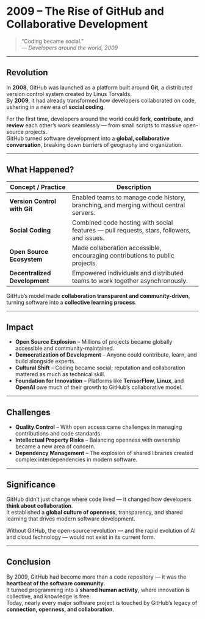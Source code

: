 #  2009 – The Rise of GitHub and Collaborative Development

> “Coding became social.”  
> — *Developers around the world, 2009*

---

## Revolution

In **2008**, GitHub was launched as a platform built around **Git**, a distributed version control system created by Linus Torvalds.  
By **2009**, it had already transformed how developers collaborated on code, ushering in a new era of **social coding**.

For the first time, developers around the world could **fork**, **contribute**, and **review** each other’s work seamlessly — from small scripts to massive open-source projects.  
GitHub turned software development into a **global, collaborative conversation**, breaking down barriers of geography and organization.

---

##  What Happened?

| Concept / Practice | Description |
|--------------------|-------------|
| **Version Control with Git** | Enabled teams to manage code history, branching, and merging without central servers. |
| **Social Coding** | Combined code hosting with social features — pull requests, stars, followers, and issues. |
| **Open Source Ecosystem** | Made collaboration accessible, encouraging contributions to public projects. |
| **Decentralized Development** | Empowered individuals and distributed teams to work together asynchronously. |

GitHub’s model made **collaboration transparent and community-driven**, turning software into a **collective learning process**.

---

##  Impact

- **Open Source Explosion** – Millions of projects became globally accessible and community-maintained.  
- **Democratization of Development** – Anyone could contribute, learn, and build alongside experts.  
- **Cultural Shift** – Coding became social; reputation and collaboration mattered as much as technical skill.  
- **Foundation for Innovation** – Platforms like **TensorFlow**, **Linux**, and **OpenAI** owe much of their growth to GitHub’s collaborative model.  

---

##  Challenges

- **Quality Control** – With open access came challenges in managing contributions and code standards.  
- **Intellectual Property Risks** – Balancing openness with ownership became a new area of concern.  
- **Dependency Management** – The explosion of shared libraries created complex interdependencies in modern software.  

---

##  Significance

GitHub didn’t just change where code lived — it changed how developers **think about collaboration**.  
It established a **global culture of openness**, transparency, and shared learning that drives modern software development.  

Without GitHub, the open-source revolution — and the rapid evolution of AI and cloud technology — would not exist in its current form.

---

##  Conclusion

By 2009, GitHub had become more than a code repository — it was the **heartbeat of the software community**.  
It turned programming into a **shared human activity**, where innovation is collective, and knowledge is free.  
Today, nearly every major software project is touched by GitHub’s legacy of **connection, openness, and collaboration**.
